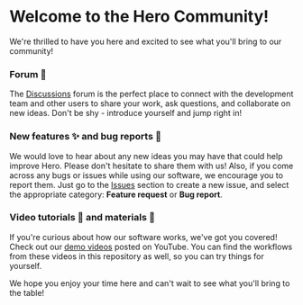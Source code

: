 # Welcome to the Hero Community!

We're thrilled to have you here and excited to see what you'll bring to our community! 

### Forum :scroll:
The [Discussions](https://github.com/HeroImaging/Community/discussions) forum is the perfect place to connect with the development team and other users to share your work, ask questions, and collaborate on new ideas. Don't be shy - introduce yourself and jump right in!

### New features :sparkles: and bug reports :bug:
We would love to hear about any new ideas you may have that could help improve Hero. Please don't hesitate to share them with us! Also, if you come across any bugs or issues while using our software, we encourage you to report them. Just go to the [Issues](https://github.com/HeroImaging/Community/issues) section to create a new issue, and select the appropriate category: **Feature request** or **Bug report**. 

### Video tutorials :movie_camera: and materials :file_folder:
If you're curious about how our software works, we've got you covered! Check out our [demo videos](https://www.youtube.com/@HeroImaging) posted on YouTube. You can find the workflows from these videos in this repository as well, so you can try things for yourself. 

We hope you enjoy your time here and can't wait to see what you'll bring to the table!

